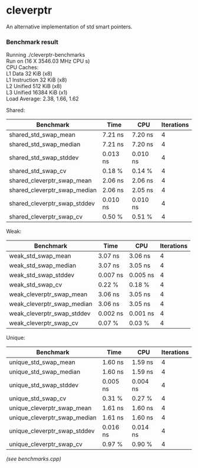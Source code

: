 # cleverptr

An alternative implementation of std smart pointers.

### Benchmark result

Running ./cleverptr-benchmarks\
Run on (16 X 3546.03 MHz CPU s)\
CPU Caches:\
 L1 Data 32 KiB (x8)\
 L1 Instruction 32 KiB (x8)\
 L2 Unified 512 KiB (x8)\
 L3 Unified 16384 KiB (x1)\
 Load Average: 2.38, 1.66, 1.62

Shared:

| Benchmark                    | Time     | CPU      | Iterations |
| ---------------------------- | -------- | -------- | ---------- |
| shared_std_swap_mean         | 7.21 ns  | 7.20 ns  | 4          |
| shared_std_swap_median       | 7.21 ns  | 7.20 ns  | 4          |
| shared_std_swap_stddev       | 0.013 ns | 0.010 ns | 4          |
| shared_std_swap_cv           | 0.18 %   | 0.14 %   | 4          |
| shared_cleverptr_swap_mean   | 2.06 ns  | 2.06 ns  | 4          |
| shared_cleverptr_swap_median | 2.06 ns  | 2.05 ns  | 4          |
| shared_cleverptr_swap_stddev | 0.010 ns | 0.010 ns | 4          |
| shared_cleverptr_swap_cv     | 0.50 %   | 0.51 %   | 4          |

Weak:

| Benchmark                  | Time     | CPU      | Iterations |
| -------------------------- | -------- | -------- | ---------- |
| weak_std_swap_mean         | 3.07 ns  | 3.06 ns  | 4          |
| weak_std_swap_median       | 3.07 ns  | 3.05 ns  | 4          |
| weak_std_swap_stddev       | 0.007 ns | 0.005 ns | 4          |
| weak_std_swap_cv           | 0.22 %   | 0.18 %   | 4          |
| weak_cleverptr_swap_mean   | 3.06 ns  | 3.05 ns  | 4          |
| weak_cleverptr_swap_median | 3.06 ns  | 3.05 ns  | 4          |
| weak_cleverptr_swap_stddev | 0.002 ns | 0.001 ns | 4          |
| weak_cleverptr_swap_cv     | 0.07 %   | 0.03 %   | 4          |

Unique:

| Benchmark                    | Time     | CPU      | Iterations |
| ---------------------------- | -------- | -------- | ---------- |
| unique_std_swap_mean         | 1.60 ns  | 1.59 ns  | 4          |
| unique_std_swap_median       | 1.60 ns  | 1.59 ns  | 4          |
| unique_std_swap_stddev       | 0.005 ns | 0.004 ns | 4          |
| unique_std_swap_cv           | 0.31 %   | 0.27 %   | 4          |
| unique_cleverptr_swap_mean   | 1.61 ns  | 1.60 ns  | 4          |
| unique_cleverptr_swap_median | 1.61 ns  | 1.60 ns  | 4          |
| unique_cleverptr_swap_stddev | 0.016 ns | 0.014 ns | 4          |
| unique_cleverptr_swap_cv     | 0.97 %   | 0.90 %   | 4          |

_(see benchmarks.cpp)_
